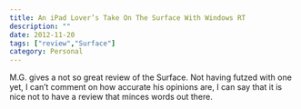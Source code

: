 ```yaml
---
title: An iPad Lover’s Take On The Surface With Windows RT
description: ""
date: 2012-11-20
tags: ["review","Surface"]
category: Personal
---
```



<p>M.G. gives a not so great review of the Surface. Not having futzed with one yet, I can’t comment on how accurate his opinions are, I can say that it is nice not to have a review that minces words out there.</p>
